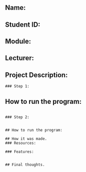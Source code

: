# 
## Name: 
## Student ID: 
## Module: 
## Lecturer:



## Project Description:


 ```
 ### Step 1:

```

## How to run the program:
```

### Step 2:
```
```

## How to run the program:

## How it was made.
### Resources:

### Features:


## Final thoughts.
